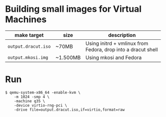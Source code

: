 # Building small images for Virtual Machines

| make target         | size     | description |
| ------------------- | -------- | ----------- |
| `output.dracut.iso` |    ~70MB | Using initrd + vmlinux from Fedora, drop into a dracut shell |
| `output.mkosi.img`  | ~1.500MB | Using mkosi and Fedora |

# Run

```
$ qemu-system-x86_64 -enable-kvm \
    -m 1024 -smp 4 \
    -machine q35 \
    -device virtio-rng-pci \
    -drive file=output.dracut.iso,if=virtio,format=raw
```
